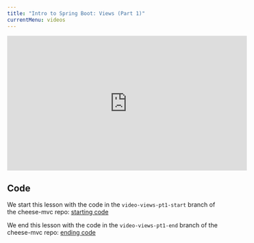 ```yaml
---
title: "Intro to Spring Boot: Views (Part 1)"
currentMenu: videos
---
```


<div class="youtube-wrapper"><iframe width="560" height="315" src="https://www.youtube.com/embed/W80csGBWpBw" frameborder="0" allowfullscreen></iframe></div>

## Code

We start this lesson with the code in the `video-views-pt1-start` branch of the cheese-mvc repo: [starting code](https://github.com/LaunchCodeEducation/cheese-mvc/tree/video-views-pt1-start)

We end this lesson with the code in the `video-views-pt1-end` branch of the cheese-mvc repo: [ending code](https://github.com/LaunchCodeEducation/cheese-mvc/tree/video-views-pt1-end)

